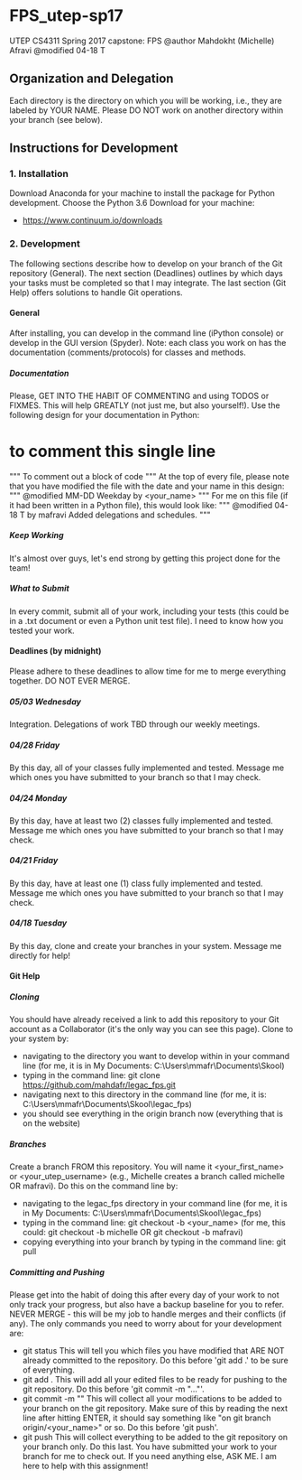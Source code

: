 # FPS_utep-sp17
UTEP CS4311 Spring 2017 capstone: FPS
@author Mahdokht (Michelle) Afravi
@modified 04-18 T

## Organization and Delegation
Each directory is the directory on which you will be working, i.e., they are labeled by YOUR NAME. Please DO NOT work on another directory within your branch (see below).

## Instructions for Development
### 1. Installation
Download Anaconda for your machine to install the package for Python development. Choose the Python 3.6 Download for your machine:
  - https://www.continuum.io/downloads
### 2. Development
The following sections describe how to develop on your branch of the Git repository (General). The next section (Deadlines) outlines by which days your tasks must be completed so that I may integrate. The last section (Git Help) offers solutions to handle Git operations.
#### General
After installing, you can develop in the command line (iPython console) or develop in the GUI version (Spyder). Note: each class you work on has the documentation (comments/protocols) for classes and methods.
##### Documentation
Please, GET INTO THE HABIT OF COMMENTING and using TODOS or FIXMES. This will help GREATLY (not just me, but also yourself!).
Use the following design for your documentation in Python:
  # to comment this single line
  """
     To comment out a block of code
  """
At the top of every file, please note that you have modified the file with the date and your name in this design:
  """
     <other comments here...>
     @modified MM-DD Weekday by <your_name>
	 <short description of what you modified>
  """
  For me on this file (if it had been written in a Python file), this would look like:
  """
     <other comments here...>
	 @modified 04-18 T by mafravi
	 Added delegations and schedules.
  """
##### Keep Working
It's almost over guys, let's end strong by getting this project done for the team!
##### What to Submit
In every commit, submit all of your work, including your tests (this could be in a .txt document or even a Python unit test file). I need to know how you tested your work.
#### Deadlines (by midnight)
Please adhere to these deadlines to allow time for me to merge everything together. DO NOT EVER MERGE.
##### 05/03 Wednesday
Integration. Delegations of work TBD through our weekly meetings.
##### 04/28 Friday
By this day, all of your classes fully implemented and tested. Message me which ones you have submitted to your branch so that I may check.
##### 04/24 Monday
By this day, have at least two (2) classes fully implemented and tested. Message me which ones you have submitted to your branch so that I may check.
##### 04/21 Friday
By this day, have at least one (1) class fully implemented and tested. Message me which ones you have submitted to your branch so that I may check.
##### 04/18 Tuesday
By this day, clone and create your branches in your system. Message me directly for help!
#### Git Help
##### Cloning
You should have already received a link to add this repository to your Git account as a Collaborator (it's the only way you can see this page). Clone to your system by:
  - navigating to the directory you want to develop within in your command line (for me, it is in My Documents: C:\Users\mmafr\Documents\Skool\)
  - typing in the command line: git clone https://github.com/mahdafr/legac_fps.git
  - navigating next to this directory in the command line (for me, it is: C:\Users\mmafr\Documents\Skool\legac_fps)
  - you should see everything in the origin branch now (everything that is on the website)
##### Branches
Create a branch FROM this repository. You will name it <your_first_name> or <your_utep_username> (e.g., Michelle creates a branch called michelle OR mafravi). Do this on the command line by:
  - navigating to the legac_fps directory in your command line (for me, it is in My Documents: C:\Users\mmafr\Documents\Skool\legac_fps)
  - typing in the command line: git checkout -b <your_name> (for me, this could: git checkout -b michelle OR git checkout -b mafravi)
  - copying everything into your branch by typing in the command line: git pull
##### Committing and Pushing
Please get into the habit of doing this after every day of your work to not only track your progress, but also have a backup baseline for you to refer.
NEVER MERGE - this will be my job to handle merges and their conflicts (if any). The only commands you need to worry about for your development are:
  - git status
    This will tell you which files you have modified that ARE NOT already committed to the repository. Do this before 'git add .' to be sure of everything.
  - git add .
    This will add all your edited files to be ready for pushing to the git repository. Do this before 'git commit -m "..."'.
  - git commit -m "<useful message here>"
    This will collect all your modifications to be added to your branch on the git repository. Make sure of this by reading the next line after hitting ENTER, it should say something like "on git branch origin/<your_name>" or so. Do this before 'git push'.
  - git push
    This will collect everything to be added to the git repository on your branch only. Do this last. You have submitted your work to your branch for me to check out.
If you need anything else, ASK ME. I am here to help with this assignment!